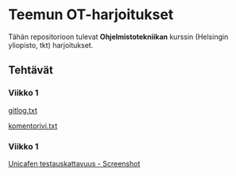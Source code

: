 # Teemun OT-harjoitukset

Tähän repositorioon tulevat **Ohjelmistotekniikan** kurssin (Helsingin yliopisto, tkt) harjoitukset.

## Tehtävät

### Viikko 1

[gitlog.txt](https://github.com/teemuoksanen/ot-harjoitustyo/blob/master/laskarit/viikko1/gitlog.txt)

[komentorivi.txt](https://github.com/teemuoksanen/ot-harjoitustyo/blob/master/laskarit/viikko1/komentorivi.txt)

### Viikko 1

[Unicafen testauskattavuus - Screenshot](https://github.com/teemuoksanen/ot-harjoitustyo/blob/master/laskarit/viikko2/testauskattavuus-unicafe.png)
